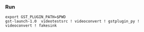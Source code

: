 ### Run

    export GST_PLUGIN_PATH=$PWD
    gst-launch-1.0  videotestsrc ! videoconvert ! gstplugin_py ! videoconvert ! fakesink

